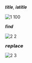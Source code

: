 𝒕𝒊𝒕𝒍𝒆, 𝒊𝒔𝒕𝒊𝒕𝒍𝒆

![1 100](https://github.com/noriakeivanfard/pythonClass/assets/137643989/3a18ed2f-24e8-4a19-8fda-0664446578c0)

𝒇𝒊𝒏𝒅

![2 2](https://github.com/noriakeivanfard/pythonClass/assets/137643989/56d53639-4c37-409c-8329-68357cf6b8f8)

𝙧𝙚𝙥𝙡𝙖𝙘𝙚

![2 3](https://github.com/noriakeivanfard/pythonClass/assets/137643989/9ce0b3b2-1a4f-4169-8d6e-a125a78d2f4b)

